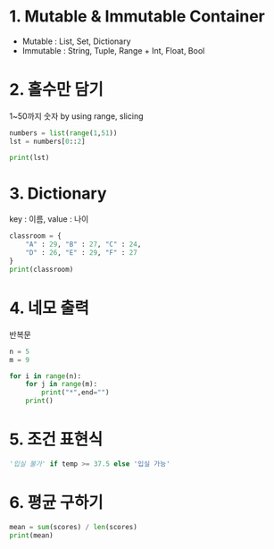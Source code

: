 # 1. Mutable & Immutable Container

- Mutable : List, Set, Dictionary
- Immutable : String, Tuple, Range + Int, Float, Bool



# 2. 홀수만 담기

1~50까지 숫자 by using range, slicing

```python
numbers = list(range(1,51))
lst = numbers[0::2]

print(lst)
```



# 3. Dictionary

key : 이름, value : 나이

```python
classroom = {
    "A" : 29, "B" : 27, "C" : 24,
    "D" : 26, "E" : 29, "F" : 27
}
print(classroom)
```



# 4. 네모 출력

반복문

```python
n = 5
m = 9

for i in range(n):
    for j in range(m):
        print("*",end="")
    print()
```



# 5. 조건 표현식

```python
'입실 불가' if temp >= 37.5 else '입실 가능'
```



# 6. 평균 구하기

```python
mean = sum(scores) / len(scores)
print(mean)
```

